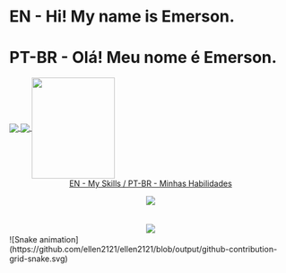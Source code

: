<h1> EN - Hi! My name is Emerson. </h1>
<h1> PT-BR - Olá! Meu nome é Emerson. </h1>

<div>
  <a href="https://github.com/DevEmersonSouza">
  <img height="180em"   align="center" src="https://github-readme-stats.vercel.app/api?username=DevEmersonSouza&show_icons=true&theme=react&include_all_commits=true&count_private=true"/>
  <img height="180em"  align="center" src="https://github-readme-stats.vercel.app/api/top-langs/?username=DevEmersonSouza&layout=compact&langs_count=7&theme=react" />
<img align="center" width="148" height="180" src="https://media3.giphy.com/media/du3J3cXyzhj75IOgvA/giphy.gif?cid=ecf05e47vvkcbycxmowg8ebbh2mtyzv7pms60ch4e0dhqymh&rid=giphy.gif&ct=g">
 <br>
<div  align="center">
  EN - My Skills / PT-BR - Minhas Habilidades
 <p align="center">
  <a href="https://skillicons.dev">
    <img src="https://skillicons.dev/icons?i=js,html,css,nodejs,react,visualstudio,wordpress,figma,sass,vercel" />
  </a>
</p>
</div>
  <br>
    <div align="center">
<a href="https://www.linkedin.com/in/emersonsouzasilva/" target="_blank"><img src="https://img.shields.io/badge/-LinkedIn-%230077B5?style=for-the-badge&logo=linkedin&logoColor=white" target="_blank"></a> 
    </div>
  ![Snake animation](https://github.com/ellen2121/ellen2121/blob/output/github-contribution-grid-snake.svg)
 
</div>
